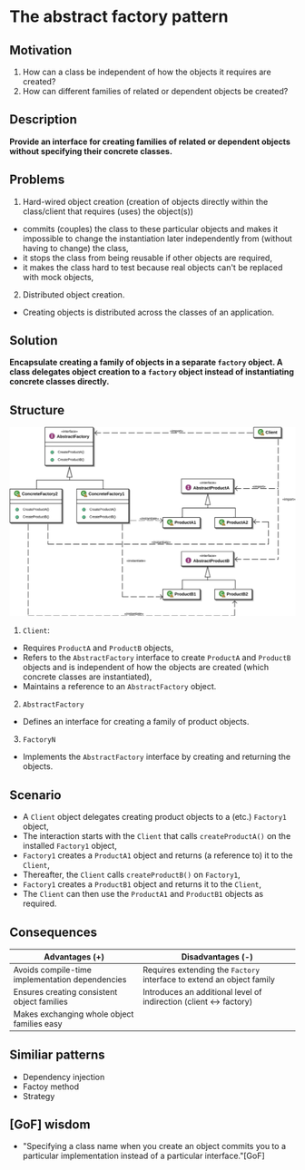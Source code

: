 # The abstract factory pattern

## Motivation

1. How can a class be independent of how the objects it requires are created?
2. How can different families of related or dependent objects be created?

## Description

**Provide an interface for creating families of related or dependent objects without specifying their concrete classes.**

## Problems

1. Hard-wired object creation (creation of objects directly within the class/client that requires (uses) the object(s))
  - commits (couples) the class to these particular objects and makes it impossible to change the instantiation later independently from (without having to change) the class,
  - it stops the class from being reusable if other objects are required,
  - it makes the class hard to test because real objects can't be replaced with mock objects,

2. Distributed object creation.
  - Creating objects is distributed across the classes of an application.


## Solution

**Encapsulate creating a family of objects in a separate `factory` object. A class delegates object creation to a `factory` object instead of instantiating concrete classes directly.**

## Structure

![Alt text](./assets/Abstract_factory_UML.svg)

1. `Client`:
  - Requires `ProductA` and `ProductB` objects,
  - Refers to the `AbstractFactory` interface to create `ProductA` and `ProductB` objects and is independent of how the objects are created (which concrete classes are instantiated),
  - Maintains a reference to an `AbstractFactory` object.

2. `AbstractFactory`
  - Defines an interface for creating a family of product objects.

3. `FactoryN`
  - Implements the `AbstractFactory` interface by creating and returning the objects.

## Scenario

- A `Client` object delegates creating product objects to a (etc.) `Factory1` object,
- The interaction starts with the `Client` that calls `createProductA()` on the installed `Factory1` object,
- `Factory1` creates a `ProductA1` object and returns (a reference to) it to the `Client`,
- Thereafter, the `Client` calls `createProductB()` on `Factory1`,
- `Factory1` creates a `ProductB1` object and returns it to the `Client`,
- The `Client` can then use the `ProductA1` and `ProductB1` objects as required.

## Consequences

| Advantages (+)                                  | Disadvantages (-)                                                     |
|-------------------------------------------------|-----------------------------------------------------------------------|
| Avoids compile-time implementation dependencies | Requires extending the `Factory` interface to extend an object family |
| Ensures creating consistent object families     | Introduces an additional level of indirection (client <-> factory)    |
| Makes exchanging whole object families easy     |                                                                       |

## Similiar patterns

- Dependency injection
- Factoy method
- Strategy

## [GoF] wisdom

- "Specifying a class name when you create an object commits you to a particular implementation instead of a particular interface."[GoF]